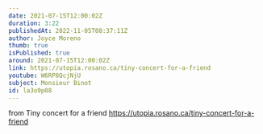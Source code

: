```yaml
---
date: 2021-07-15T12:00:02Z
duration: 3:22
publishedAt: 2022-11-05T08:37:11Z
author: Joyce Moreno
thumb: true
isPublished: true
around: 2021-07-15T12:00:02Z
link: https://utopia.rosano.ca/tiny-concert-for-a-friend
youtube: W6RP8QcjNjU
subject: Monsieur Binot
id: la3o9p08
---
```

from Tiny concert for a friend https://utopia.rosano.ca/tiny-concert-for-a-friend
